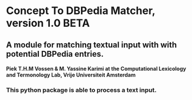 # Concept To DBPedia Matcher, version 1.0 BETA
## A module for matching textual input with with potential DBPedia entries.
 

#### Piek T.H.M Vossen & M. Yassine Karimi at the Computational Lexicology and Termonology Lab, Vrije Universiteit Amsterdam


### This python package is able to process a text input.